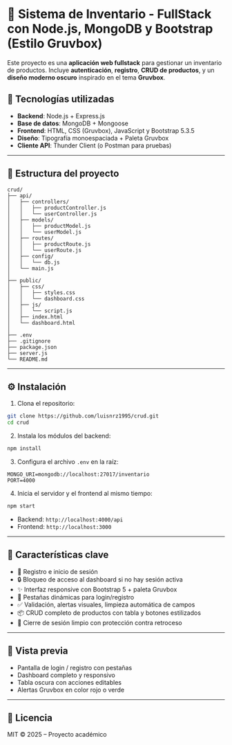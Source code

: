 # 🧾 Sistema de Inventario - FullStack con Node.js, MongoDB y Bootstrap (Estilo Gruvbox)

Este proyecto es una **aplicación web fullstack** para gestionar un inventario de productos. Incluye **autenticación**, **registro**, **CRUD de productos**, y un **diseño moderno oscuro** inspirado en el tema **Gruvbox**.

## 🚀 Tecnologías utilizadas

- **Backend**: Node.js + Express.js
- **Base de datos**: MongoDB + Mongoose
- **Frontend**: HTML, CSS (Gruvbox), JavaScript y Bootstrap 5.3.5
- **Diseño**: Tipografía monoespaciada + Paleta Gruvbox
- **Cliente API**: Thunder Client (o Postman para pruebas)

---

## 📂 Estructura del proyecto

```
crud/
├── api/
│   ├── controllers/
│   │   ├── productController.js
│   │   └── userController.js
│   ├── models/
│   │   ├── productModel.js
│   │   └── userModel.js
│   ├── routes/
│   │   ├── productRoute.js
│   │   └── userRoute.js
│   ├── config/
│   │   └── db.js
│   └── main.js
│
├── public/
│   ├── css/
│   │   ├── styles.css
│   │   └── dashboard.css
│   ├── js/
│   │   └── script.js
│   ├── index.html
│   └── dashboard.html
│
├── .env
├── .gitignore
├── package.json
├── server.js
└── README.md
```

---

## ⚙️ Instalación

1. Clona el repositorio:

```bash
git clone https://github.com/luisnrz1995/crud.git
cd crud
```

2. Instala los módulos del backend:

```bash
npm install
```

3. Configura el archivo `.env` en la raíz:

```
MONGO_URI=mongodb://localhost:27017/inventario
PORT=4000
```

4. Inicia el servidor y el frontend al mismo tiempo:

```bash
npm start
```

- Backend: `http://localhost:4000/api`
- Frontend: `http://localhost:3000`

---

## 🧠 Características clave

- 📝 Registro e inicio de sesión
- 🔒 Bloqueo de acceso al dashboard si no hay sesión activa
- ✨ Interfaz responsive con Bootstrap 5 + paleta Gruvbox
- 🔁 Pestañas dinámicas para login/registro
- ✅ Validación, alertas visuales, limpieza automática de campos
- 📦 CRUD completo de productos con tabla y botones estilizados
- 🚪 Cierre de sesión limpio con protección contra retroceso

---

## 📸 Vista previa

- Pantalla de login / registro con pestañas
- Dashboard completo y responsivo
- Tabla oscura con acciones editables
- Alertas Gruvbox en color rojo o verde

---

## 📄 Licencia

MIT © 2025 – Proyecto académico
